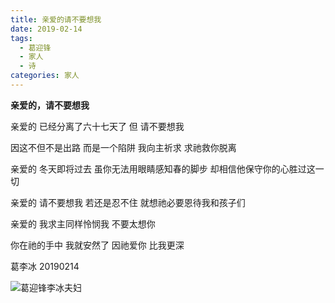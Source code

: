 ```yaml
---
title: 亲爱的请不要想我
date: 2019-02-14
tags:
  - 葛迎锋
  - 家人
  - 诗
categories: 家人
---
```


**亲爱的，请不要想我**

亲爱的
已经分离了六十七天了
但
请不要想我

因这不但不是出路
而是一个陷阱
我向主祈求
求祂救你脱离

亲爱的
冬天即将过去
虽你无法用眼睛感知春的脚步
却相信他保守你的心胜过这一切

亲爱的
请不要想我
若还是忍不住
就想祂必要恩待我和孩子们

亲爱的
我求主同样怜悯我
不要太想你

你在祂的手中
我就安然了
因祂爱你
比我更深

葛李冰
20190214

![葛迎锋李冰夫妇](https://images2.imgbox.com/28/61/4qBtI5eW_o.jpg)